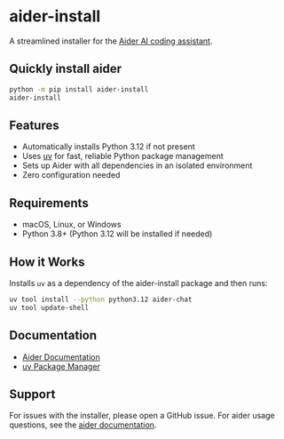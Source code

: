# aider-install

A streamlined installer for the [Aider AI coding assistant](https://aider.chat).

## Quickly install aider

```bash
python -m pip install aider-install
aider-install
```

## Features

- Automatically installs Python 3.12 if not present
- Uses [uv](https://docs.astral.sh/uv/) for fast, reliable Python package management
- Sets up Aider with all dependencies in an isolated environment
- Zero configuration needed

## Requirements

- macOS, Linux, or Windows
- Python 3.8+ (Python 3.12 will be installed if needed)

## How it Works

Installs `uv` as a dependency of the aider-install package and then runs:

```bash
uv tool install --python python3.12 aider-chat
uv tool update-shell
```

## Documentation

- [Aider Documentation](https://aider.chat)
- [uv Package Manager](https://docs.astral.sh/uv/)

## Support

For issues with the installer, please open a GitHub issue.
For aider usage questions, see the [aider documentation](https://aider.chat).
